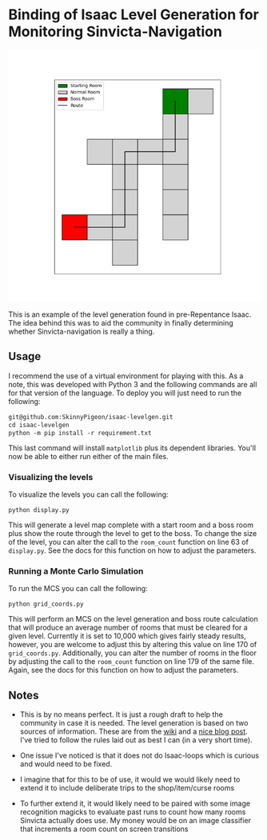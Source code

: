 # Binding of Isaac Level Generation for Monitoring Sinvicta-Navigation

![Picture](example.png)

This is an example of the level generation found in pre-Repentance Isaac. The idea behind this was to aid the community in finally determining whether Sinvicta-navigation is really a thing.

## Usage

I recommend the use of a virtual environment for playing with this. As a note, this was developed with Python 3 and the following commands are all for that version of the language. To deploy you will just need to run the following:

```
git@github.com:SkinnyPigeon/isaac-levelgen.git
cd isaac-levelgen
python -m pip install -r requirement.txt
```

This last command will install `matplotlib` plus its dependent libraries. You'll now be able to either run either of the main files.

### Visualizing the levels

To visualize the levels you can call the following:

```
python display.py
```

This will generate a level map complete with a start room and a boss room plus show the route through the level to get to the boss. To change the size of the level, you can alter the call to the `room_count` function on line 63 of `display.py`. See the docs for this function on how to adjust the parameters.


### Running a Monte Carlo Simulation

To run the MCS you can call the following:

```
python grid_coords.py
```

This will perform an MCS on the level generation and boss route calculation that will produce an average number of rooms that must be cleared for a given level. Currently it is set to 10,000 which gives fairly steady results, however, you are welcome to adjust this by altering this value on line 170 of `grid_coords.py`. Additionally, you can alter the number of rooms in the floor by adjusting the call to the `room_count` function on line 179 of the same file. Again, see the docs for this function on how to adjust the parameters.


## Notes

- This is by no means perfect. It is just a rough draft to help the community in case it is needed. The level generation is based on two sources of information. These are from the [wiki](https://bindingofisaacrebirth.fandom.com/wiki/Level_Generation) and a [nice blog post](https://www.boristhebrave.com/2020/09/12/dungeon-generation-in-binding-of-isaac/). I've tried to follow the rules laid out as best I can (in a very short time). 

- One issue I've noticed is that it does not do Isaac-loops which is curious and would need to be fixed.

- I imagine that for this to be of use, it would we would likely need to extend it to include deliberate trips to the shop/item/curse rooms

- To further extend it, it would likely need to be paired with some image recognition magicks to evaluate past runs to count how many rooms Sinvicta actually does use. My money would be on an image classifier that increments a room count on screen transitions